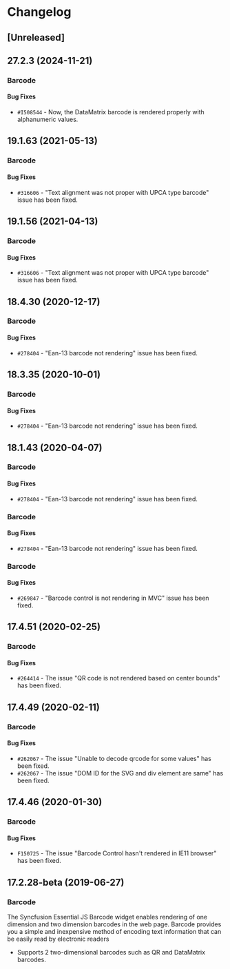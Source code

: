 # Changelog

## [Unreleased]

## 27.2.3 (2024-11-21)

### Barcode

#### Bug Fixes

- `#I508544` - Now, the DataMatrix barcode is rendered properly with alphanumeric values.

## 19.1.63 (2021-05-13)

### Barcode

#### Bug Fixes

- `#316606` - "Text alignment was not proper with UPCA type barcode" issue has been fixed.

## 19.1.56 (2021-04-13)

### Barcode

#### Bug Fixes

- `#316606` - "Text alignment was not proper with UPCA type barcode" issue has been fixed.

## 18.4.30 (2020-12-17)

### Barcode

#### Bug Fixes

- `#278404` - "Ean-13 barcode not rendering" issue has been fixed.

## 18.3.35 (2020-10-01)

### Barcode

#### Bug Fixes

- `#278404` - "Ean-13 barcode not rendering" issue has been fixed.

## 18.1.43 (2020-04-07)

### Barcode

#### Bug Fixes

- `#278404` - "Ean-13 barcode not rendering" issue has been fixed.

### Barcode

#### Bug Fixes

- `#278404` - "Ean-13 barcode not rendering" issue has been fixed.

### Barcode

#### Bug Fixes

- `#269847` - "Barcode control is not rendering in MVC" issue has been fixed.

## 17.4.51 (2020-02-25)

### Barcode

#### Bug Fixes

- `#264414` - The issue "QR code is not rendered based on center bounds" has been fixed.

## 17.4.49 (2020-02-11)

### Barcode

#### Bug Fixes

- `#262067` - The issue "Unable to decode qrcode for some values" has been fixed.
- `#262067` - The issue "DOM ID for the SVG and div element are same" has been fixed.

## 17.4.46 (2020-01-30)

### Barcode

#### Bug Fixes

- `F150725` - The issue "Barcode Control hasn't rendered in IE11 browser" has been fixed.

## 17.2.28-beta (2019-06-27)

### Barcode

The Syncfusion Essential JS Barcode widget enables rendering of one dimension and two dimension barcodes in the web page. Barcode provides you a simple and inexpensive method of encoding text information that can be easily read by electronic readers

- Supports 2 two-dimensional barcodes such as QR and DataMatrix barcodes.
